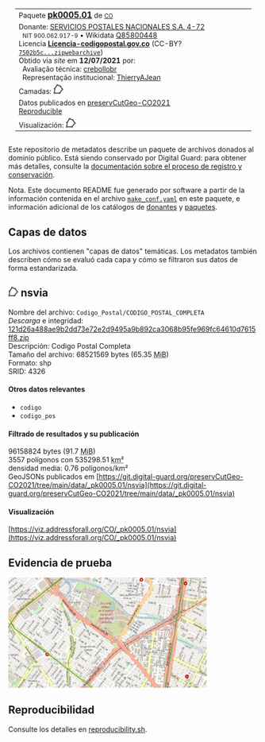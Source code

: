<aside>
<table align="right" style="padding: 1em">
<tr><td>Paquete <a target="_git" title="Enlace canónico a git para este paquete." href="https://git.digital-guard.org/preserv-CO/blob/main/data/_pk0005.01"><big><b>pk0005.01</b></big></a> de <small><a target="_afacodes" title="Jurisdicción" href="https://afa.codes/CO">CO</a></small>
</td></tr>
<tr><td>
Donante: <a rel="external" target="_doador" href="http://visor.codigopostal.gov.co/472/visor/">SERVICIOS POSTALES NACIONALES S.A. 4-72</a>
<br/>&nbsp; <small>NIT 900.062.917-9</small> • Wikidata <a rel="external" target="_doador" title="Enlace del descriptor Wikidata del donante" href="https://www.wikidata.org/wiki/Q85800448">Q85800448</a></small><br/>
Licencia <a rel="external" target="_doador" href="http://visor.codigopostal.gov.co/472/visor/Clausula_Licencia_Abierta.pdf"><b>Licencia-codigopostal.gov.co</b></a> (CC-BY? <a title="SHA256 7502b5c3cd701ac21c126c8d6e133bcf2d082e7d08e37acf7d1977e636e0488c.zip" href="http://dl.digital-guard.org/7502b5c3cd701ac21c126c8d6e133bcf2d082e7d08e37acf7d1977e636e0488c.zip"><code>7502b5c...zip</code></a><a title="SHA256 https://web.archive.org/web/20210907144722/http://visor.codigopostal.gov.co/472/visor/Clausula_Licencia_Abierta.pdf" href="https://web.archive.org/web/20210907144722/http://visor.codigopostal.gov.co/472/visor/Clausula_Licencia_Abierta.pdf"><code>webarchive</code></a>)<br/>
Obtido via <i>site</i> em <b>12/07/2021</b> por:
<br/>&nbsp; Avaliação técnica: <a rel="external" target="_gitPerson" title="Usuario de Git" href="https://github.com/crebollobr">crebollobr</a>
<br/>&nbsp; Representação institucional: <a rel="external" target="_gitPerson" title="Usuario de" href="https://github.com/ThierryAJean">ThierryAJean</a><br/>
</td></tr>
<tr><td>Camadas: <a title="nsvia" href="#-nsvia"><img src="https://raw.githubusercontent.com/digital-guard/preserv/main/docs/assets/layerIcon-nsvia.png" alt="nsvia" width="20"/></a> </td></tr>
<tr><td>Datos publicados en <a href="https://git.digital-guard.org/preservCutGeo-CO2021/tree/main/data/_pk0005.01">preservCutGeo-CO2021</a><br/><a href="#reproducibilidad">Reproducible</a></td></tr>
<tr><td>Visualización: <a title="nsvia" href="https://viz.addressforall.org/CO/_pk0005.01/nsvia"><img src="https://raw.githubusercontent.com/digital-guard/preserv/main/docs/assets/layerIcon-nsvia.png" alt="nsvia" width="20"/></a> </td></tr>
</table>
</aside>

<section>

Este repositorio de metadatos describe un paquete de archivos donados al dominio público. Está siendo conservado por Digital Guard: para obtener más detalles, consulte la [documentación sobre el proceso de registro y conservación](https://wiki.addressforall.org/doc/Documentação_Digital-guard).

Nota. Este documento README fue generado por software a partir de la información contenida en el archivo [`make_conf.yaml`](https://git.digital-guard.org/preserv-CO/blob/main/data/_pk0005.01/make_conf.yaml) en este paquete, e información adicional de los catálogos de [donantes](https://git.digital-guard.org/preserv-BR/blob/main/data/donor.csv) y [paquetes](https://git.digital-guard.org/preserv-BR/blob/main/data/donatedPack.csv).

# Capas de datos

Los archivos contienen "capas de datos" temáticas. Los metadatos también describen cómo se evaluó cada capa y cómo se filtraron sus datos de forma estandarizada.

## <img src="https://raw.githubusercontent.com/digital-guard/preserv/main/docs/assets/layerIcon-nsvia.png" alt="nsvia" width="20"/> nsvia

Nombre del archivo: `Codigo_Postal/CODIGO_POSTAL_COMPLETA`<br/>*Descarga* e integridad: [121d26a488ae9b2dd73e72e2d9495a9b892ca3068b95fe969fc64610d7615ff8.zip](http://dl.digital-guard.org/121d26a488ae9b2dd73e72e2d9495a9b892ca3068b95fe969fc64610d7615ff8.zip)<br/>Descripción: Codigo Postal Completa<br/>Tamaño del archivo: 68521569 bytes (65.35 <abbr title="mebibyte">MiB</abbr>)<br/>Formato: shp<br/>SRID: 4326

#### Otros datos relevantes
* `codigo`
* `codigo_pos`

#### Filtrado de resultados y su publicación
96158824 bytes (91.7 <abbr title="mebibyte">MiB</abbr>)<br/>3557 polígonos con 535298.51 <abbr title="quilômetros quadrados">km²</abbr><br/>densidad media: 0.76 polígonos/km²<br/>GeoJSONs publicados em [https://git.digital-guard.org/preservCutGeo-CO2021/tree/main/data/_pk0005.01/nsvia](https://git.digital-guard.org/preservCutGeo-CO2021/tree/main/data/_pk0005.01/nsvia)

#### Visualización
[https://viz.addressforall.org/CO/_pk0005.01/nsvia](https://viz.addressforall.org/CO/_pk0005.01/nsvia)

# Evidencia de prueba
<img src="qgis.png" width="400"/>

</section>
<section>

# Reproducibilidad

Consulte los detalles en [reproducibility.sh](https://git.digital-guard.org/preserv-CO/blob/main/data/_pk0005.01/reproducibility.sh).

</section>

